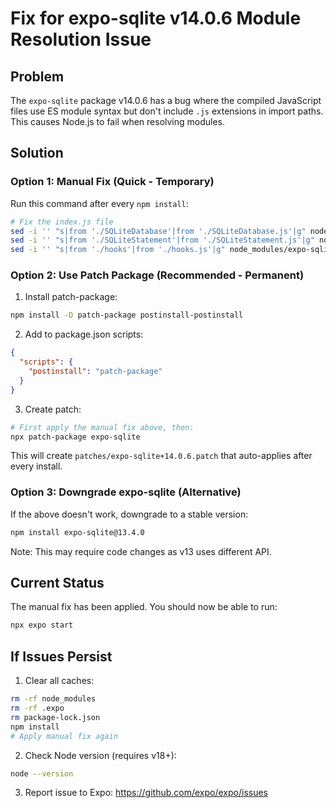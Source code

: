 # Fix for expo-sqlite v14.0.6 Module Resolution Issue

## Problem
The `expo-sqlite` package v14.0.6 has a bug where the compiled JavaScript files use ES module syntax but don't include `.js` extensions in import paths. This causes Node.js to fail when resolving modules.

## Solution

### Option 1: Manual Fix (Quick - Temporary)

Run this command after every `npm install`:

```bash
# Fix the index.js file
sed -i '' "s|from './SQLiteDatabase'|from './SQLiteDatabase.js'|g" node_modules/expo-sqlite/build/index.js
sed -i '' "s|from './SQLiteStatement'|from './SQLiteStatement.js'|g" node_modules/expo-sqlite/build/index.js
sed -i '' "s|from './hooks'|from './hooks.js'|g" node_modules/expo-sqlite/build/index.js
```

### Option 2: Use Patch Package (Recommended - Permanent)

1. Install patch-package:
```bash
npm install -D patch-package postinstall-postinstall
```

2. Add to package.json scripts:
```json
{
  "scripts": {
    "postinstall": "patch-package"
  }
}
```

3. Create patch:
```bash
# First apply the manual fix above, then:
npx patch-package expo-sqlite
```

This will create `patches/expo-sqlite+14.0.6.patch` that auto-applies after every install.

### Option 3: Downgrade expo-sqlite (Alternative)

If the above doesn't work, downgrade to a stable version:

```bash
npm install expo-sqlite@13.4.0
```

Note: This may require code changes as v13 uses different API.

## Current Status

The manual fix has been applied. You should now be able to run:

```bash
npx expo start
```

## If Issues Persist

1. Clear all caches:
```bash
rm -rf node_modules
rm -rf .expo
rm package-lock.json
npm install
# Apply manual fix again
```

2. Check Node version (requires v18+):
```bash
node --version
```

3. Report issue to Expo:
https://github.com/expo/expo/issues
